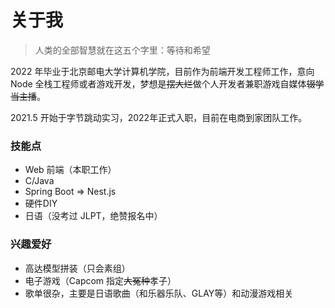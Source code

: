 # 关于我

> 人类的全部智慧就在这五个字里：等待和希望

2022 年毕业于北京邮电大学计算机学院，目前作为前端开发工程师工作，意向 Node 全栈工程师或者游戏开发，梦想是~~摆大烂~~做个人开发者兼职游戏自媒体~~辍学当主播~~。

2021.5 开始于字节跳动实习，2022年正式入职，目前在电商到家团队工作。

### 技能点

- Web 前端（本职工作）
- C/Java
- Spring Boot => Nest.js
- 硬件DIY
- 日语（没考过 JLPT，绝赞报名中）

### 兴趣爱好

- 高达模型拼装（只会素组）
- 电子游戏（Capcom 指定~~大冤种~~孝子）
- 歌单很杂，主要是日语歌曲（和乐器乐队、GLAY等）和动漫游戏相关

